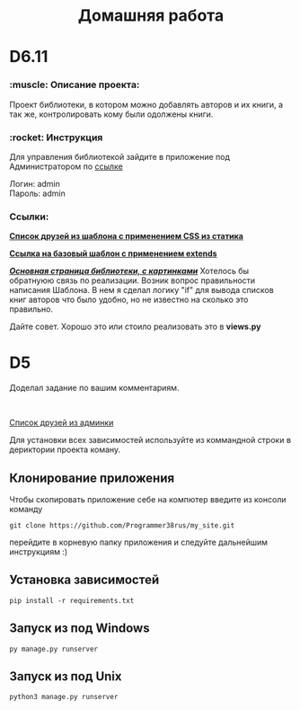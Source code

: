 <h1 align="center">Домашняя работа</h1> 


<h1>D6.11</h1>
<h3>:muscle: Описание проекта:</h3>

<p>Проект библиотеки, в котором можно добавлять авторов и их книги, 
а так же, контролировать кому были одолжены книги.</p>

<h3>:rocket: Инструкция</h3>

<p>Для управления библиотекой зайдите в приложение под Администратором по <a href="http://127.0.0.1:8000/admin">ссылке</a></p>
<p>Логин: admin <br>Пароль: admin</p>

<h3>Cсылки:</h3>

<b><a href='http://127.0.0.1:8000/friends'>Список друзей из шаблона с применением CSS из статика</a></b>

<b><a href="http://127.0.0.1:8000/base">Ссылка на базовый шаблон с применением extends</a></b>

<a href='http://127.0.0.1:8000/authors'>***Основная страница библиотеки, с картинками***</a>
Хотелось бы обратнуюю связь по реализации. Возник вопрос правильности написания Шаблона. 
В нем я сделал логику "if" для вывода списков книг авторов что было удобно, но не известно 
на сколько это правильно.  

Дайте совет. Хорошо это или стоило реализовать это в <b>views.py</b>




<h1>D5</h1>

Доделал задание по вашим комментариям.

<br>

<a href='http://127.0.0.1:8000/admin/p_library/friend/'>Список друзей из админки</a>



Для установки всех зависимостей используйте из коммандной строки
в дериктории проекта коману.
## Клонирование приложения
<p>Чтобы скопировать приложение себе на компютер введите из консоли команду</p>

```
git clone https://github.com/Programmer38rus/my_site.git
```
перейдите в корневую папку приложения и следуйте дальнейшим инструкциям :)

## Установка зависимостей

```
pip install -r requirements.txt
```

## Запуск из под Windows
```
py manage.py runserver
```

## Запуск из под Unix 
```
python3 manage.py runserver
```
